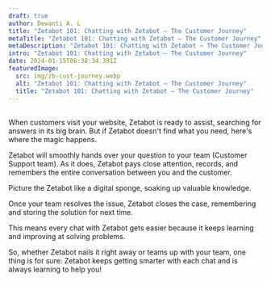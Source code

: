 ```yaml
---
draft: true
author: Dewanti A. L
title: "Zetabot 101: Chatting with Zetabot – The Customer Journey"
metaTitle: "Zetabot 101: Chatting with Zetabot – The Customer Journey"
metaDescription: "Zetabot 101: Chatting with Zetabot – The Customer Journey"
intro: "Zetabot 101: Chatting with Zetabot – The Customer Journey"
date: 2024-01-15T06:38:34.391Z
featuredImage:
  src: img/zb-cust-journey.webp
  alt: "Zetabot 101: Chatting with Zetabot – The Customer Journey"
  title: "Zetabot 101: Chatting with Zetabot – The Customer Journey"
---
```

<!--StartFragment-->

\
When customers visit your website, Zetabot is ready to assist, searching for answers in its big brain. But if Zetabot doesn't find what you need, here's where the magic happens.



Zetabot will smoothly hands over your question to your team (Customer Support team). As it does, Zetabot pays close attention, records, and remembers the entire conversation between you and the customer. 



Picture the Zetabot like a digital sponge, soaking up valuable knowledge. 

Once your team resolves the issue, Zetabot closes the case, remembering and storing the solution for next time.



This means every chat with Zetabot gets easier because it keeps learning and improving at solving problems.



So, whether Zetabot nails it right away or teams up with your team, one thing is for sure: Zetabot keeps getting smarter with each chat and is always learning to help you!



<!--EndFragment-->